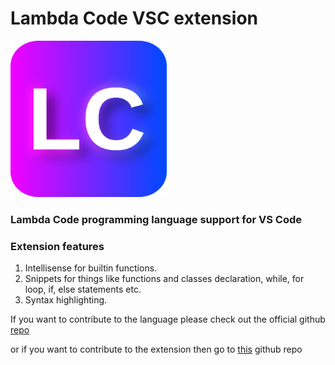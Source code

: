 # Lambda Code VSC extension

<p>
<img src="https://raw.githubusercontent.com/LC-Lang/LC-vscode-extension/master/icon.png" alt="Logo of Lambda Code" width=250>
</p>

### Lambda Code programming language support for VS Code
### Extension features
1. Intellisense for builtin functions.
1. Snippets for things like functions and classes declaration, while, for loop, if, else statements etc.
1. Syntax highlighting.

If you want to contribute to the language please     check out the official github [repo](https://github.com/LC-Lang/Lambda-Code)

or if you want to contribute to the extension then go to [this](https://github.com/LC-Lang/LC-vscode-extension) github repo
